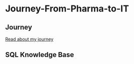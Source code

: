 # Journey-From-Pharma-to-IT

## Journey
[Read about my journey](Jorney.md) 

## SQL Knowledge Base

